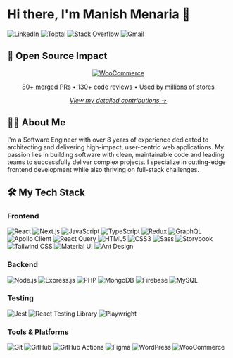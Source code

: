 # Hi there, I'm Manish Menaria 👋

<a href="https://www.linkedin.com/in/imanish003" target="_blank"><img src="https://img.shields.io/badge/LinkedIn-0077B5?style=for-the-badge&logo=linkedin&logoColor=white" alt="LinkedIn"/></a>
<a href="https://www.toptal.com/resume/manish-menaria" target="_blank"><img src="https://img.shields.io/badge/Toptal-333333?style=for-the-badge&logo=toptal&logoColor=white" alt="Toptal"/></a>
<a href="https://stackoverflow.com/users/4185515/manish-menaria" target="_blank"><img src="https://img.shields.io/badge/Stack_Overflow-F58025?style=for-the-badge&logo=stackoverflow&logoColor=white" alt="Stack Overflow"/></a>
<a href="mailto:mmenaria003@gmail.com"><img src="https://img.shields.io/badge/Gmail-D14836?style=for-the-badge&logo=gmail&logoColor=white" alt="Gmail"/></a>

## 🌟 Open Source Impact

<div align="center">
  <a href="./woocommerce-contributions.md">
    <img src="https://img.shields.io/badge/WooCommerce-96588A?style=for-the-badge&logo=woocommerce&logoColor=white" alt="WooCommerce"/>
    <p>
    80+ merged PRs • 130+ code reviews • Used by millions of stores
    </p>
    <em>View my detailed contributions →</em>
  </a>
</div>

## 👨‍💻 About Me

I'm a Software Engineer with over 8 years of experience dedicated to architecting and delivering high-impact, user-centric web applications. My passion lies in building software with clean, maintainable code and leading teams to successfully deliver complex projects. I specialize in cutting-edge frontend development while also thriving on full-stack challenges.

## 🛠️ My Tech Stack

### Frontend

<p>
    <img src="https://img.shields.io/badge/React-61DAFB?style=for-the-badge&logo=react&logoColor=black" alt="React"/>
    <img src="https://img.shields.io/badge/Next.js-000000?style=for-the-badge&logo=nextdotjs&logoColor=white" alt="Next.js"/>
    <img src="https://img.shields.io/badge/JavaScript-F7DF1E?style=for-the-badge&logo=javascript&logoColor=black" alt="JavaScript"/>
    <img src="https://img.shields.io/badge/TypeScript-3178C6?style=for-the-badge&logo=typescript&logoColor=white" alt="TypeScript"/>
    <img src="https://img.shields.io/badge/Redux-764ABC?style=for-the-badge&logo=redux&logoColor=white" alt="Redux"/>
    <img src="https://img.shields.io/badge/GraphQL-E10098?style=for-the-badge&logo=graphql&logoColor=white" alt="GraphQL"/>
    <img src="https://img.shields.io/badge/Apollo_GraphQL-311C87?style=for-the-badge&logo=apollo-graphql&logoColor=white" alt="Apollo Client"/>
    <img src="https://img.shields.io/badge/React_Query-FF4154?style=for-the-badge&logo=react-query&logoColor=white" alt="React Query"/>
    <img src="https://img.shields.io/badge/HTML5-E34F26?style=for-the-badge&logo=html5&logoColor=white" alt="HTML5"/>
    <img src="https://img.shields.io/badge/CSS3-1572B6?style=for-the-badge&logo=css3&logoColor=white" alt="CSS3"/>
    <img src="https://img.shields.io/badge/Sass-CC6699?style=for-the-badge&logo=sass&logoColor=white" alt="Sass"/>
    <img src="https://img.shields.io/badge/Storybook-FF4785?style=for-the-badge&logo=storybook&logoColor=white" alt="Storybook"/>
    <img src="https://img.shields.io/badge/Tailwind_CSS-06B6D4?style=for-the-badge&logo=tailwindcss&logoColor=white" alt="Tailwind CSS"/>
    <img src="https://img.shields.io/badge/Material_UI-0081CB?style=for-the-badge&logo=mui&logoColor=white" alt="Material UI"/>
    <img src="https://img.shields.io/badge/Ant_Design-0170FE?style=for-the-badge&logo=ant-design&logoColor=white" alt="Ant Design"/>
</p>

### Backend

<p>
    <img src="https://img.shields.io/badge/Node.js-339933?style=for-the-badge&logo=nodedotjs&logoColor=white" alt="Node.js"/>
    <img src="https://img.shields.io/badge/Express.js-000000?style=for-the-badge&logo=express&logoColor=white" alt="Express.js"/>
    <img src="https://img.shields.io/badge/PHP-777BB4?style=for-the-badge&logo=php&logoColor=white" alt="PHP"/>
    <img src="https://img.shields.io/badge/MongoDB-47A248?style=for-the-badge&logo=mongodb&logoColor=white" alt="MongoDB"/>
    <img src="https://img.shields.io/badge/Firebase-FFCA28?style=for-the-badge&logo=firebase&logoColor=black" alt="Firebase"/>
    <img src="https://img.shields.io/badge/MySQL-4479A1?style=for-the-badge&logo=mysql&logoColor=white" alt="MySQL"/>
    
</p>

### Testing

<p>
    <img src="https://img.shields.io/badge/Jest-C21325?style=for-the-badge&logo=jest&logoColor=white" alt="Jest"/>
    <img src="https://img.shields.io/badge/React_Testing_Library-E33332?style=for-the-badge&logo=testing-library&logoColor=white" alt="React Testing Library"/>
    <img src="https://img.shields.io/badge/Playwright-2EAD33?style=for-the-badge&logo=playwright&logoColor=white" alt="Playwright"/>
</p>

### Tools & Platforms

<p>
    <img src="https://img.shields.io/badge/Git-F05032?style=for-the-badge&logo=git&logoColor=white" alt="Git"/>
    <img src="https://img.shields.io/badge/GitHub-181717?style=for-the-badge&logo=github&logoColor=white" alt="GitHub"/>
    <img src="https://img.shields.io/badge/GitHub_Actions-2088FF?style=for-the-badge&logo=github-actions&logoColor=white" alt="GitHub Actions"/>
    <img src="https://img.shields.io/badge/Figma-F24E1E?style=for-the-badge&logo=figma&logoColor=white" alt="Figma"/>
    <img src="https://img.shields.io/badge/WordPress-21759B?style=for-the-badge&logo=wordpress&logoColor=white" alt="WordPress"/>
    <img src="https://img.shields.io/badge/WooCommerce-96588A?style=for-the-badge&logo=woocommerce&logoColor=white" alt="WooCommerce"/>
</p>
